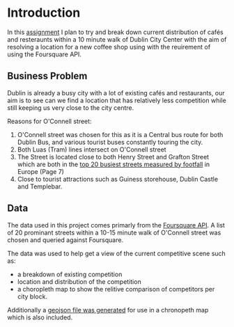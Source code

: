 # Introduction
In this [assignment](https://www.coursera.org/learn/applied-data-science-capstone/peer/60zST/capstone-project-the-battle-of-neighborhoods-week-1/submit) I plan to try and break down current distribution of cafés and resteraunts within a 10 minute walk of Dublin City Center
with the aim of resolving a location for a new coffee shop using with the reuirement of using the Foursquare API.

## Business Problem

Dublin is already a busy city with a lot of existing cafés and restaurants, our aim is to see can we find a location that has relatively less competition while still keeping us 
very close to the city centre. 

Reasons for O'Connell  street:

1. O'Connell  street was chosen for this as it is a Central bus route for both Dublin Bus, and various tourist buses constantly touring the city.
2. Both Luas (Tram) lines intersect on O'Connell street
3. The Street is located close to both Henry Street and Grafton Street which are both in the [top 20 busiest streets measured by footfall](https://www.realestate.bnpparibas.com/pan-european-footfall-2017-2018) in Europe (Page 7)
4. Close to tourist attractions such as Guiness storehouse, Dublin Castle and Templebar.



## Data
The data used in this project comes primarly from the [Foursquare API](https://developer.foursquare.com/). A list of 20 prominant streets within a 10-15 minute walk of O'Connell street was chosen
and queried against Foursquare.

The data was used to help get a view of the current competitive scene such as:
- a breakdown of existing competition
- location and distribution of the competition
- a choropleth map to show the relitive comparison of competitors per city block.

Additionally a [geojson file was generated](http://geojson.io) for use in a chronopeth map which is also included.
